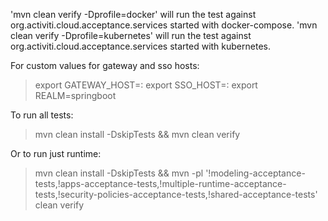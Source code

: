 'mvn clean verify -Dprofile=docker' will run the test against org.activiti.cloud.acceptance.services started with docker-compose.
'mvn clean verify -Dprofile=kubernetes' will run the test against org.activiti.cloud.acceptance.services started with kubernetes.

For custom values for gateway and sso hosts:

> export GATEWAY_HOST=<custom-gateway-host>:<custom-gateway-port>
> export SSO_HOST=<custom-sso-host>:<custom-sso-port>
> export REALM=springboot

To run all tests:

> mvn clean install -DskipTests && mvn clean verify

Or to run just runtime:
 
> mvn clean install -DskipTests && mvn -pl '!modeling-acceptance-tests,!apps-acceptance-tests,!multiple-runtime-acceptance-tests,!security-policies-acceptance-tests,!shared-acceptance-tests' clean verify